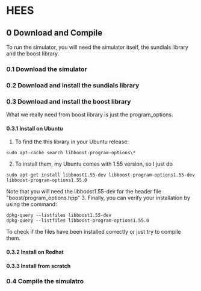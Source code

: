 HEES
====

0 Download and Compile
------------------------

To run the simulator, you will need the simulator itself,
the sundials library and the boost library.

### 0.1 Download the simulator

### 0.2 Download and install the sundials library

### 0.3 Download and install the boost library
What we really need from boost library is just the program\_options.

#### 0.3.1 Install on Ubuntu

1. To find the this library in your Ubuntu release:
  ```
  sudo apt-cache search libboost-program-options\*
  ```
2. To install them, my Ubuntu comes with 1.55 version, so I just do
  ```
  sudo apt-get install libboost1.55-dev libboost-program-options1.55-dev libboost-program-options1.55.0
  ```
  Note that you will need the libboost1.55-dev for the header file "boost/program\_options.hpp"
3. Finally, you can verify your installation by using the command:
  ```
  dpkg-query --listfiles libboost1.55-dev
  dpkg-query --listfiles libboost-program-options1.55.0
  ```
  To check if the files have been installed correctly or just try to compile them.

#### 0.3.2 Install on Redhat

#### 0.3.3 Install from scratch

### 0.4 Compile the simulatro
